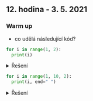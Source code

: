 ## 12. hodina - 3. 5. 2021

### Warm up

- co udělá následující kód?

``` python
for i in range(1, 2):
  print(i)
```

<details>
<summary>Řešení</summary>
  ```
  1
  ```
  range(min, max) - cyklus začíná minimu a končí na maximum - 1
</details>

``` python
for i in range(1, 10, 2):
  print(i, end=" ")
```

<details>
<summary>Řešení</summary>
  ```
  1 3 5 7 9 
  ```
  sep - separátor - co se vytikne mezi argumenty print
  end - konec řádku - co se vytiskne na konci print
</details>
